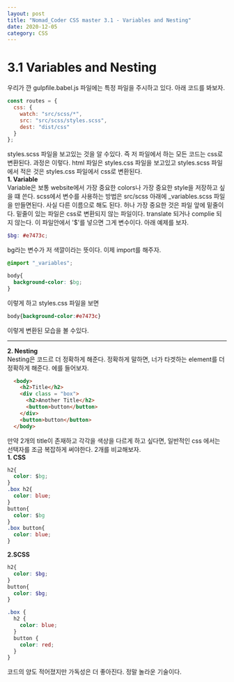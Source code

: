 ```yaml
---
layout: post
title: "Nomad_Coder CSS master 3.1 - Variables and Nesting"
date: 2020-12-05
category: CSS
---
```

# 3.1 Variables and Nesting
우리가 깐 gulpfile.babel.js 파일에는 특정 파일을 주시하고 있다. 아래 코드를 봐보자.   
```js
const routes = {
  css: {
    watch: "src/scss/*",
    src: "src/scss/styles.scss",
    dest: "dist/css"
  }
};
```
styles.scss 파일을 보고있는 것을 알 수있다. 즉 저 파일에서 하는 모든 코드는 css로 변환된다. 과정은 이렇다. html 파일은 styles.css 파일을 보고있고 styles.scss 파일에서 적은 것은 styles.css 파일에서 css로 변환된다.   
**1. Variable**      
Variable은 보통 website에서 가장 중요한 colors나 가장 중요한 style을 저장하고 싶을 떄 쓴다. scss에서 변수를 사용하는 방법은 src/scss 아래에 _variables.scss 파일을 만들면된다. 사실 다른 이름으로 해도 된다. 허나 가장 중요한 것은 파일 앞에 밑줄이다. 밑줄이 있는 파일은 css로 변환되지 않는 파일이다. translate 되거나 complie 되지 않는다. 이 파일안에서 '$'를 넣으면 그게 변수이다. 아래 예제를 보자.   
```scss
$bg: #e7473c;
```
bg라는 변수가 저 색깔이라는 뜻이다. 이제 import를 해주자.   
```css
@import "_variables";

body{
  background-color: $bg;
}
```
이렇게 하고 styles.css 파일을 보면   
```css
body{background-color:#e7473c}
```
이렇게 변환된 모습을 볼 수있다.   
___   
**2. Nesting**   
Nesting은 코드르 더 정확하게 해준다. 정확하게 말하면, 너가 타겟하는 element를 더 정확하게 해준다. 에를 들어보자.
```html
  <body>
    <h2>Title</h2>
    <div class = "box">
      <h2>Another Title</h2>
      <button>button</button>
    </div>
    <button>button</button>
  </body>
```
만약 2개의 title이 존재하고 각각을 색상을 다르게 하고 싶다면, 일반적인 css 에서는 선택자를 조금 복잡하게 써야한다. 2개를 비교해보자.   
**1. CSS**
```css
h2{
  color: $bg;
}
.box h2{
  color: blue;
}
button{
  color: $bg
}
.box button{
  color: blue;
}
```   
**2.SCSS**   
```scss
h2{
  color: $bg;
}
button{
  color: $bg;
}

.box {
  h2 {
    color: blue;
  }
  button {
    color: red;
  }
}
```   
코드의 양도 적어졌지만 가독성은 더 좋아진다. 정말 놀라운 기술이다.   
